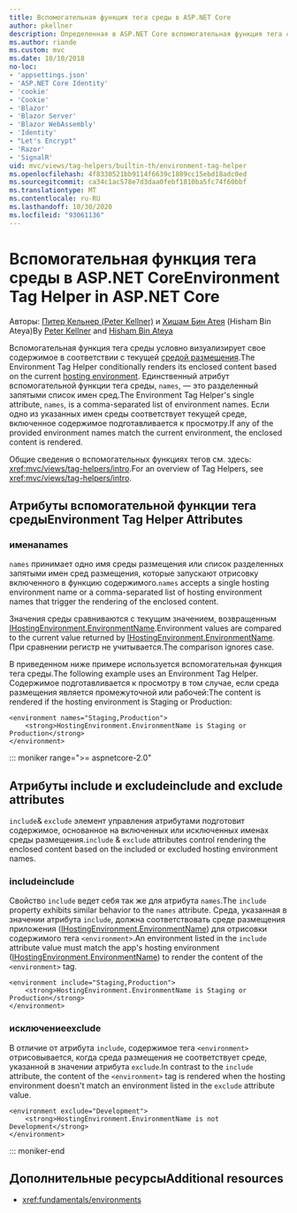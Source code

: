 ```yaml
---
title: Вспомогательная функция тега среды в ASP.NET Core
author: pkellner
description: Определенная в ASP.NET Core вспомогательная функция тега среды, включая все свойства
ms.author: riande
ms.custom: mvc
ms.date: 10/10/2018
no-loc:
- 'appsettings.json'
- 'ASP.NET Core Identity'
- 'cookie'
- 'Cookie'
- 'Blazor'
- 'Blazor Server'
- 'Blazor WebAssembly'
- 'Identity'
- "Let's Encrypt"
- 'Razor'
- 'SignalR'
uid: mvc/views/tag-helpers/builtin-th/environment-tag-helper
ms.openlocfilehash: 4f8330521bb9114f6639c1889cc15ebd18adc0ed
ms.sourcegitcommit: ca34c1ac578e7d3daa0febf1810ba5fc74f60bbf
ms.translationtype: MT
ms.contentlocale: ru-RU
ms.lasthandoff: 10/30/2020
ms.locfileid: "93061136"
---
```

# <a name="environment-tag-helper-in-aspnet-core"></a><span data-ttu-id="17846-103">Вспомогательная функция тега среды в ASP.NET Core</span><span class="sxs-lookup"><span data-stu-id="17846-103">Environment Tag Helper in ASP.NET Core</span></span>

<span data-ttu-id="17846-104">Авторы: [Питер Кельнер (Peter Kellner)](https://peterkellner.net) и [Хишам Бин Атея](https://twitter.com/hishambinateya) (Hisham Bin Ateya)</span><span class="sxs-lookup"><span data-stu-id="17846-104">By [Peter Kellner](https://peterkellner.net) and [Hisham Bin Ateya](https://twitter.com/hishambinateya)</span></span>

<span data-ttu-id="17846-105">Вспомогательная функция тега среды условно визуализирует свое содержимое в соответствии с текущей [средой размещения](xref:fundamentals/environments).</span><span class="sxs-lookup"><span data-stu-id="17846-105">The Environment Tag Helper conditionally renders its enclosed content based on the current [hosting environment](xref:fundamentals/environments).</span></span> <span data-ttu-id="17846-106">Единственный атрибут вспомогательной функции тега среды, `names`, — это разделенный запятыми список имен сред.</span><span class="sxs-lookup"><span data-stu-id="17846-106">The Environment Tag Helper's single attribute, `names`, is a comma-separated list of environment names.</span></span> <span data-ttu-id="17846-107">Если одно из указанных имен среды соответствует текущей среде, включенное содержимое подготавливается к просмотру.</span><span class="sxs-lookup"><span data-stu-id="17846-107">If any of the provided environment names match the current environment, the enclosed content is rendered.</span></span>

<span data-ttu-id="17846-108">Общие сведения о вспомогательных функциях тегов см. здесь: <xref:mvc/views/tag-helpers/intro>.</span><span class="sxs-lookup"><span data-stu-id="17846-108">For an overview of Tag Helpers, see <xref:mvc/views/tag-helpers/intro>.</span></span>

## <a name="environment-tag-helper-attributes"></a><span data-ttu-id="17846-109">Атрибуты вспомогательной функции тега среды</span><span class="sxs-lookup"><span data-stu-id="17846-109">Environment Tag Helper Attributes</span></span>

### <a name="names"></a><span data-ttu-id="17846-110">имена</span><span class="sxs-lookup"><span data-stu-id="17846-110">names</span></span>

<span data-ttu-id="17846-111">`names` принимает одно имя среды размещения или список разделенных запятыми имен сред размещения, которые запускают отрисовку включенного в функцию содержимого.</span><span class="sxs-lookup"><span data-stu-id="17846-111">`names` accepts a single hosting environment name or a comma-separated list of hosting environment names that trigger the rendering of the enclosed content.</span></span>

<span data-ttu-id="17846-112">Значения среды сравниваются с текущим значением, возвращенным [IHostingEnvironment.EnvironmentName](xref:Microsoft.AspNetCore.Hosting.IHostingEnvironment.EnvironmentName*).</span><span class="sxs-lookup"><span data-stu-id="17846-112">Environment values are compared to the current value returned by [IHostingEnvironment.EnvironmentName](xref:Microsoft.AspNetCore.Hosting.IHostingEnvironment.EnvironmentName*).</span></span> <span data-ttu-id="17846-113">При сравнении регистр не учитывается.</span><span class="sxs-lookup"><span data-stu-id="17846-113">The comparison ignores case.</span></span>

<span data-ttu-id="17846-114">В приведенном ниже примере используется вспомогательная функция тега среды.</span><span class="sxs-lookup"><span data-stu-id="17846-114">The following example uses an Environment Tag Helper.</span></span> <span data-ttu-id="17846-115">Содержимое подготавливается к просмотру в том случае, если среда размещения является промежуточной или рабочей:</span><span class="sxs-lookup"><span data-stu-id="17846-115">The content is rendered if the hosting environment is Staging or Production:</span></span>

```cshtml
<environment names="Staging,Production">
    <strong>HostingEnvironment.EnvironmentName is Staging or Production</strong>
</environment>
```

::: moniker range=">= aspnetcore-2.0"

## <a name="include-and-exclude-attributes"></a><span data-ttu-id="17846-116">Атрибуты include и exclude</span><span class="sxs-lookup"><span data-stu-id="17846-116">include and exclude attributes</span></span>

<span data-ttu-id="17846-117">`include`& `exclude` элемент управления атрибутами подготовит содержимое, основанное на включенных или исключенных именах среды размещения.</span><span class="sxs-lookup"><span data-stu-id="17846-117">`include` & `exclude` attributes control rendering the enclosed content based on the included or excluded hosting environment names.</span></span>

### <a name="include"></a><span data-ttu-id="17846-118">include</span><span class="sxs-lookup"><span data-stu-id="17846-118">include</span></span>

<span data-ttu-id="17846-119">Свойство `include` ведет себя так же для атрибута `names`.</span><span class="sxs-lookup"><span data-stu-id="17846-119">The `include` property exhibits similar behavior to the `names` attribute.</span></span> <span data-ttu-id="17846-120">Среда, указанная в значении атрибута `include`, должна соответствовать среде размещения приложения ([IHostingEnvironment.EnvironmentName](xref:Microsoft.AspNetCore.Hosting.IHostingEnvironment.EnvironmentName*)) для отрисовки содержимого тега `<environment>`.</span><span class="sxs-lookup"><span data-stu-id="17846-120">An environment listed in the `include` attribute value must match the app's hosting environment ([IHostingEnvironment.EnvironmentName](xref:Microsoft.AspNetCore.Hosting.IHostingEnvironment.EnvironmentName*)) to render the content of the `<environment>` tag.</span></span>

```cshtml
<environment include="Staging,Production">
    <strong>HostingEnvironment.EnvironmentName is Staging or Production</strong>
</environment>
```

### <a name="exclude"></a><span data-ttu-id="17846-121">исключение</span><span class="sxs-lookup"><span data-stu-id="17846-121">exclude</span></span>

<span data-ttu-id="17846-122">В отличие от атрибута `include`, содержимое тега `<environment>` отрисовывается, когда среда размещения не соответствует среде, указанной в значении атрибута `exclude`.</span><span class="sxs-lookup"><span data-stu-id="17846-122">In contrast to the `include` attribute, the content of the `<environment>` tag is rendered when the hosting environment doesn't match an environment listed in the `exclude` attribute value.</span></span>

```cshtml
<environment exclude="Development">
    <strong>HostingEnvironment.EnvironmentName is not Development</strong>
</environment>
```

::: moniker-end

## <a name="additional-resources"></a><span data-ttu-id="17846-123">Дополнительные ресурсы</span><span class="sxs-lookup"><span data-stu-id="17846-123">Additional resources</span></span>

* <xref:fundamentals/environments>
